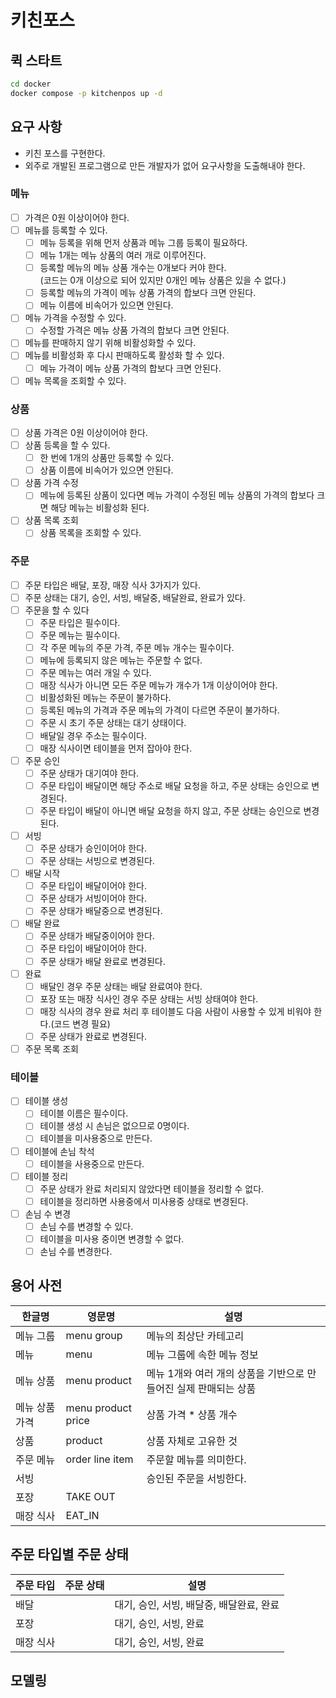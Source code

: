 # 키친포스

## 퀵 스타트

```sh
cd docker
docker compose -p kitchenpos up -d
```

## 요구 사항
- 키친 포스를 구현한다.
- 외주로 개발된 프로그램으로 만든 개발자가 없어 요구사항을 도출해내야 한다.
### 메뉴
- [ ] 가격은 0원 이상이어야 한다.
- [ ] 메뉴를 등록할 수 있다.
  - [ ] 메뉴 등록을 위해 먼저 상품과 메뉴 그룹 등록이 필요하다.
  - [ ] 메뉴 1개는 메뉴 상품의 여러 개로 이루어진다. 
  - [ ] 등록할 메뉴의 메뉴 상품 개수는 0개보다 커야 한다.  </br>(코드는 0개 이상으로 되어 있지만 0개인 메뉴 상품은 있을 수 없다.)
  - [ ] 등록할 메뉴의 가격이 메뉴 상품 가격의 합보다 크면 안된다.
  - [ ] 메뉴 이름에 비속어가 있으면 안된다.
- [ ] 메뉴 가격을 수정할 수 있다.
  - [ ] 수정할 가격은 메뉴 상품 가격의 합보다 크면 안된다.
- [ ] 메뉴를 판매하지 않기 위해 비활성화할 수 있다.
- [ ] 메뉴를 비활성화 후 다시 판매하도록 활성화 할 수 있다.
  - [ ] 메뉴 가격이 메뉴 상품 가격의 합보다 크면 안된다.
- [ ] 메뉴 목록을 조회할 수 있다.

### 상품
- [ ] 상품 가격은 0원 이상이어야 한다.
- [ ] 상품 등록을 할 수 있다.
  - [ ] 한 번에 1개의 상품만 등록할 수 있다. 
  - [ ] 상품 이름에 비속어가 있으면 안된다.
- [ ] 상품 가격 수정
  - [ ] 메뉴에 등록된 상품이 있다면 메뉴 가격이 수정된 메뉴 상품의 가격의 합보다 크면 해당 메뉴는 비활성화 된다.
- [ ] 상품 목록 조회
  - [ ] 상품 목록을 조회할 수 있다.

### 주문
- [ ] 주문 타입은 배달, 포장, 매장 식사 3가지가 있다.
- [ ] 주문 상태는 대기, 승인, 서빙, 배달중, 배달완료, 완료가 있다.
- [ ] 주문을 할 수 있다
  - [ ] 주문 타입은 필수이다.
  - [ ] 주문 메뉴는 필수이다.
  - [ ] 각 주문 메뉴의 주문 가격, 주문 메뉴 개수는 필수이다.
  - [ ] 메뉴에 등록되지 않은 메뉴는 주문할 수 없다.
  - [ ] 주문 메뉴는 여러 개일 수 있다.
  - [ ] 매장 식사가 아니면 모든 주문 메뉴가 개수가 1개 이상이어야 한다.
  - [ ] 비활성화된 메뉴는 주문이 불가하다.
  - [ ] 등록된 메뉴의 가격과 주문 메뉴의 가격이 다르면 주문이 불가하다.
  - [ ] 주문 시 초기 주문 상태는 대기 상태이다.
  - [ ] 배달일 경우 주소는 필수이다.
  - [ ] 매장 식사이면 테이블을 먼저 잡아야 한다.
- [ ] 주문 승인
  - [ ] 주문 상태가 대기여야 한다.
  - [ ] 주문 타입이 배달이면 해당 주소로 배달 요청을 하고, 주문 상태는 승인으로 변경된다.
  - [ ] 주문 타입이 배달이 아니면 배달 요청을 하지 않고, 주문 상태는 승인으로 변경된다.
- [ ] 서빙
  - [ ] 주문 상태가 승인이어야 한다.
  - [ ] 주문 상태는 서빙으로 변경된다.
- [ ] 배달 시작
  - [ ] 주문 타입이 배달이어야 한다.
  - [ ] 주문 상태가 서빙이어야 한다.
  - [ ] 주문 상태가 배달중으로 변경된다.
- [ ] 배달 완료
  - [ ] 주문 상태가 배달중이어야 한다.
  - [ ] 주문 타입이 배달이어야 한다.
  - [ ] 주문 상태가 배달 완료로 변경된다.
- [ ] 완료
  - [ ] 배달인 경우 주문 상태는 배달 완료여야 한다.
  - [ ] 포장 또는 매장 식사인 경우 주문 상태는 서빙 상태여야 한다.
  - [ ] 매장 식사의 경우 완료 처리 후 테이블도 다음 사람이 사용할 수 있게 비워야 한다.(코드 변경 필요)
  - [ ] 주문 상태가 완료로 변경된다.
- [ ] 주문 목록 조회

### 테이블
- [ ] 테이블 생성
  - [ ] 테이블 이름은 필수이다.
  - [ ] 테이블 생성 시 손님은 없으므로 0명이다.
  - [ ] 테이블을 미사용중으로 만든다.
- [ ] 테이블에 손님 착석
  - [ ] 테이블을 사용중으로 만든다.
- [ ] 테이블 정리
  - [ ] 주문 상태가 완료 처리되지 않았다면 테이블을 정리할 수 없다.
  - [ ] 테이블을 정리하면 사용중에서 미사용중 상태로 변경된다.
- [ ] 손님 수 변경
  - [ ] 손님 수를 변경할 수 있다.
  - [ ] 테이블을 미사용 중이면 변경할 수 없다.
  - [ ] 손님 수를 변경한다.

## 용어 사전
| 한글명      | 영문명                | 설명                                    |
|----------|--------------------|---------------------------------------|
| 메뉴 그룹    | menu group         | 메뉴의 최상단 카테고리                          |
| 메뉴       | menu               | 메뉴 그룹에 속한 메뉴 정보                       |
| 메뉴 상품    | menu product       | 메뉴 1개와 여러 개의 상품을 기반으로 만들어진 실제 판매되는 상품 |
| 메뉴 상품 가격 | menu product price | 상품 가격 * 상품 개수                         |
| 상품       | product            | 상품 자체로 고유한 것                          |
| 주문 메뉴    | order line item    | 주문할 메뉴를 의미한다.                         |
| 서빙       |                    | 승인된 주문을 서빙한다.                         |
| 포장       | TAKE OUT           |                                       |
| 매장 식사    | EAT_IN             |                                       |

## 주문 타입별 주문 상태
| 주문 타입 | 주문 상태      | 설명                        |
|-------|------------|---------------------------|
| 배달    |  | 대기, 승인, 서빙, 배달중, 배달완료, 완료 |
| 포장    |  | 대기, 승인, 서빙, 완료            |
| 매장 식사 |  | 대기, 승인, 서빙, 완료            |

## 모델링
